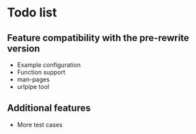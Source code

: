 # Todo list

## Feature compatibility with the pre-rewrite version

* Example configuration
* Function support
* man-pages
* urlpipe tool

## Additional features

* More test cases

